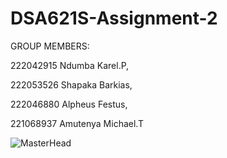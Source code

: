 # DSA621S-Assignment-2
GROUP MEMBERS:

222042915 Ndumba Karel.P,

222053526 Shapaka Barkias,

222046880 Alpheus Festus,

221068937 Amutenya Michael.T

![MasterHead]([https://user-images.githubusercontent.com/95478989/198955082-6e78ebb5-e1e4-49f9-8d32-6e5af3984dcd.gif](https://twitter.com/i/status/1329569477269336069)https://twitter.com/i/status/1329569477269336069)
